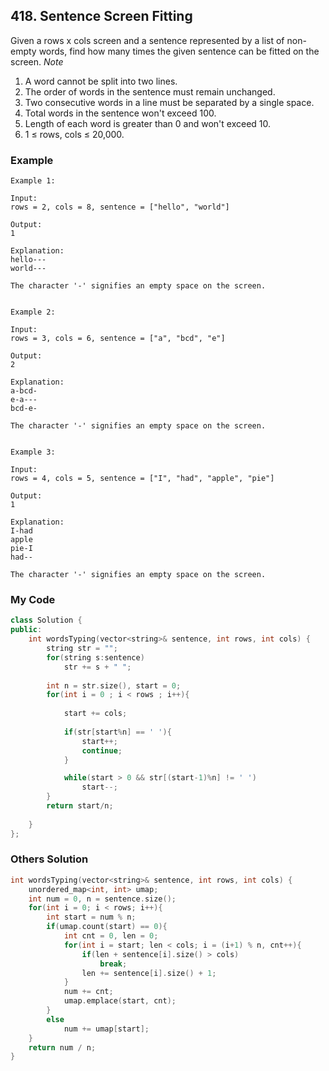 ## 418. Sentence Screen Fitting

Given a rows x cols screen and a sentence represented by a list of non-empty words, find how many times the given sentence can be fitted on the screen.
*Note*
1. A word cannot be split into two lines.
2. The order of words in the sentence must remain unchanged.
3. Two consecutive words in a line must be separated by a single space.
4. Total words in the sentence won't exceed 100.
5. Length of each word is greater than 0 and won't exceed 10.
6. 1 ≤ rows, cols ≤ 20,000.


### Example
```
Example 1:

Input:
rows = 2, cols = 8, sentence = ["hello", "world"]

Output: 
1

Explanation:
hello---
world---

The character '-' signifies an empty space on the screen.


Example 2:

Input:
rows = 3, cols = 6, sentence = ["a", "bcd", "e"]

Output: 
2

Explanation:
a-bcd- 
e-a---
bcd-e-

The character '-' signifies an empty space on the screen.


Example 3:

Input:
rows = 4, cols = 5, sentence = ["I", "had", "apple", "pie"]

Output: 
1

Explanation:
I-had
apple
pie-I
had--

The character '-' signifies an empty space on the screen.
```

### My Code
```c++
class Solution {
public:
    int wordsTyping(vector<string>& sentence, int rows, int cols) {
        string str = "";
        for(string s:sentence)
            str += s + " ";
        
        int n = str.size(), start = 0;
        for(int i = 0 ; i < rows ; i++){
            
            start += cols;
            
            if(str[start%n] == ' '){
                start++;
                continue;
            }

            while(start > 0 && str[(start-1)%n] != ' ')
                start--;
        }
        return start/n;
        
    }
};
```


### Others Solution
```c++
int wordsTyping(vector<string>& sentence, int rows, int cols) {
    unordered_map<int, int> umap;
    int num = 0, n = sentence.size();
    for(int i = 0; i < rows; i++){
        int start = num % n;
        if(umap.count(start) == 0){
            int cnt = 0, len = 0;
            for(int i = start; len < cols; i = (i+1) % n, cnt++){
                if(len + sentence[i].size() > cols)
                    break;
                len += sentence[i].size() + 1;
            }
            num += cnt;
            umap.emplace(start, cnt);
        }
        else
            num += umap[start];
    }
    return num / n;
}
```


